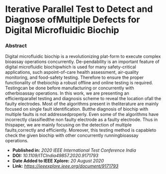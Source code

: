# Iterative Parallel Test to Detect and Diagnose ofMultiple Defects for Digital Microfluidic Biochip

### Abstract
Digital microfluidic biochip is a revolutionizing plat-form  to  execute  complex  bioassay  operations  concurrently.  De-pendability is an important feature of digital microfluidic biochipwhich   is   used   for   many   safety-critical   applications,   such   aspoint-of-care health assessment, air-quality monitoring, and food-safety testing. Therefore to ensure the proper functionality of thebiochip  a  robust  offline  and  online  testing  is  required.  Testingcan  be  done  before  manufacturing  or  concurrently  with  otherbioassay operations. In this work, we are presenting an efficientparallel  testing  and  diagnosis  scheme  to  reveal  the  location  ofall  the  faulty  electrodes.  Most  of  the  algorithms  present  in  theliterature  are  mainly  focused  on  single  fault  identification.  Butthe  diagnosis  of  biochip  with  multiple  faults  is  not  addressedproperly. Even some of the algorithms have incorrectly classifiedthe  non  faulty  electrode  as  a  faulty  electrode.  Thus  in  thispaper, we are mainly focusing on the detection of multiple faults,correctly and efficiently. Moreover, this testing method is capableto  check  the  given  biochip  with  other  concurrently  runningbioassay operations.


* **Published in:** *2020 IEEE International Test Conference India*
* **DOI:** *10.1109/ITCIndia49857.2020.9171793*
* **Date Added to IEEE Xplore:** *20 August 2020*
* **Link:** *https://ieeexplore.ieee.org/document/9171793*
